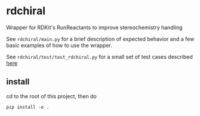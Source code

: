 # rdchiral
Wrapper for RDKit's RunReactants to improve stereochemistry handling

See ```rdchiral/main.py``` for a brief description of expected behavior and a few basic examples of how to use the wrapper. 

See ```rdchiral/test/test_rdchiral.py``` for a small set of test cases described [here](https://chemrxiv.org/articles/RDChiral_An_RDKit_Wrapper_for_Handling_Stereochemistry_in_Retrosynthetic_Template_Extraction_and_Application/7949024)


## install
cd to the root of this project, then do

  `pip install -e .`

